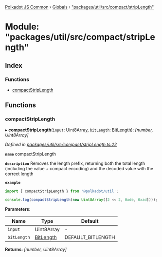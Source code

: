[Polkadot JS Common](../README.md) › [Globals](../globals.md) › ["packages/util/src/compact/stripLength"](_packages_util_src_compact_striplength_.md)

# Module: "packages/util/src/compact/stripLength"

## Index

### Functions

* [compactStripLength](_packages_util_src_compact_striplength_.md#compactstriplength)

## Functions

###  compactStripLength

▸ **compactStripLength**(`input`: Uint8Array, `bitLength`: [BitLength](_packages_util_src_compact_types_.md#bitlength)): *[number, Uint8Array]*

*Defined in [packages/util/src/compact/stripLength.ts:22](https://github.com/polkadot-js/common/blob/88ecda70/packages/util/src/compact/stripLength.ts#L22)*

**`name`** compactStripLength

**`description`** Removes the length prefix, returning both the total length (including the value + compact encoding) and the decoded value with the correct length

**`example`** 
<BR>

```javascript
import { compactStripLength } from '@polkadot/util';

console.log(compactStripLength(new Uint8Array([2 << 2, 0xde, 0xad]))); // [2, Uint8Array[0xde, 0xad]]
```

**Parameters:**

Name | Type | Default |
------ | ------ | ------ |
`input` | Uint8Array | - |
`bitLength` | [BitLength](_packages_util_src_compact_types_.md#bitlength) | DEFAULT_BITLENGTH |

**Returns:** *[number, Uint8Array]*
